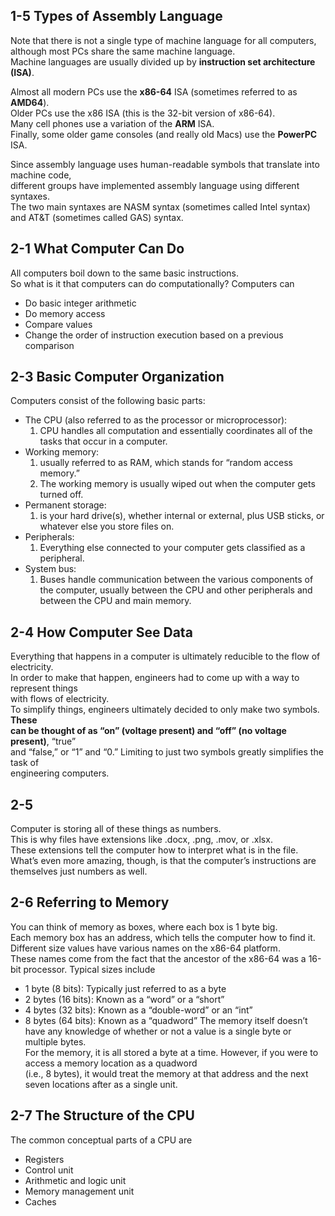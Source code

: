 ## 1-5 Types of Assembly Language
Note that there is not a single type of machine language for all computers, although most PCs share the same machine language.  
Machine languages are usually divided up by **instruction set architecture (ISA)**.

Almost all modern PCs use the **x86-64** ISA (sometimes referred to as **AMD64**).  
Older PCs use the x86 ISA (this is the 32-bit version of x86-64).  
Many cell phones use a variation of the **ARM** ISA.  
Finally, some older game consoles (and really old Macs) use the **PowerPC** ISA.

Since assembly language uses human-readable symbols that translate into machine code,  
different groups have implemented assembly language using different syntaxes.  
The two main syntaxes are NASM syntax (sometimes called Intel syntax) and AT&T (sometimes called GAS) syntax.

## 2-1 What Computer Can Do
All computers boil down to the same basic instructions.  
So what is it that computers can do computationally? Computers can
- Do basic integer arithmetic
- Do memory access
- Compare values
- Change the order of instruction execution based on a previous comparison

## 2-3 Basic Computer Organization
Computers consist of the following basic parts:
  - The CPU (also referred to as the processor or microprocessor): 
    1. CPU handles all computation and essentially coordinates all of the tasks that occur in a computer.
  - Working memory:
    1. usually referred to as RAM, which stands for “random access memory.”
    2. The working memory is usually wiped out when the computer gets turned off.
  - Permanent storage:
    1. is your hard drive(s), whether internal or external, plus USB sticks, or whatever else you store files on.
  - Peripherals:
    1. Everything else connected to your computer gets classified as a peripheral.
  - System bus:
    1. Buses handle communication between the various components of the computer,
       usually between the CPU and other peripherals and between the CPU and main memory.

## 2-4 How Computer See Data
Everything that happens in a computer is ultimately reducible to the flow of electricity.  
In order to make that happen, engineers had to come up with a way to represent things  
with flows of electricity.  
To simplify things, engineers ultimately decided to only make two symbols. **These  
can be thought of as “on” (voltage present) and “off” (no voltage present)**, “true”  
and “false,” or “1” and “0.” Limiting to just two symbols greatly simplifies the task of  
engineering computers.

## 2-5 
Computer is storing all of these things as numbers.  
This is why files have extensions like .docx, .png, .mov, or .xlsx.  
These extensions tell the computer how to interpret what is in the file.  
What’s even more amazing, though, is that the computer’s instructions are themselves just numbers as well.

## 2-6 Referring to Memory
You can think of memory as boxes, where each box is 1 byte big.  
Each memory box has an address, which tells the computer how to find it.  
Different size values have various names on the x86-64 platform.  
These names come from the fact that the ancestor of the x86-64 was a 16-bit processor. Typical sizes include
  - 1 byte (8 bits): Typically just referred to as a byte
  - 2 bytes (16 bits): Known as a “word” or a “short”
  - 4 bytes (32 bits): Known as a “double-word” or an “int”
  - 8 bytes (64 bits): Known as a “quadword”
The memory itself doesn’t have any knowledge of whether or not a value is a single byte or multiple bytes.  
For the memory, it is all stored a byte at a time. However, if you were to access a memory location as a quadword  
(i.e., 8 bytes), it would treat the memory at that address and the next seven locations after as a single unit.

## 2-7 The Structure of the CPU
The common conceptual parts of a CPU are
- Registers
- Control unit
- Arithmetic and logic unit
- Memory management unit
- Caches
